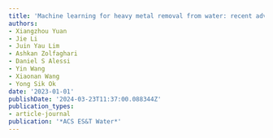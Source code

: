 ```yaml
---
title: 'Machine learning for heavy metal removal from water: recent advances and challenges'
authors:
- Xiangzhou Yuan
- Jie Li
- Juin Yau Lim
- Ashkan Zolfaghari
- Daniel S Alessi
- Yin Wang
- Xiaonan Wang
- Yong Sik Ok
date: '2023-01-01'
publishDate: '2024-03-23T11:37:00.088344Z'
publication_types:
- article-journal
publication: '*ACS ES&T Water*'
---
```

